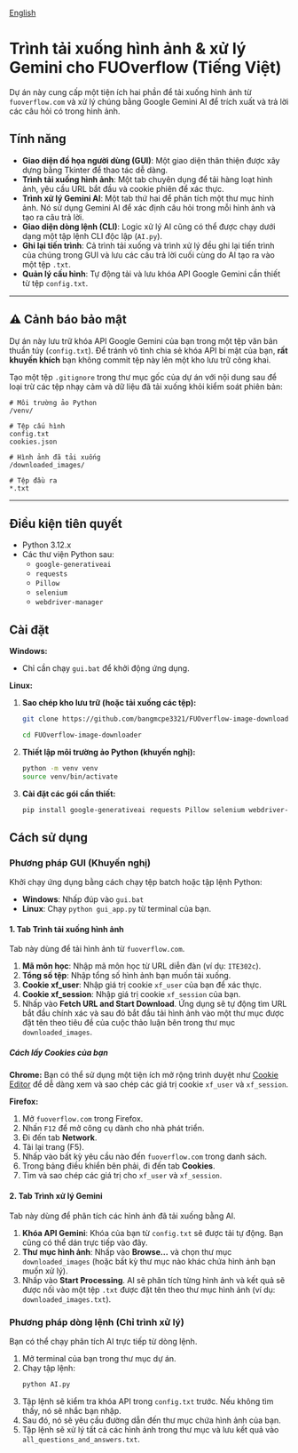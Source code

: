 [English](https://github.com/bangmcpe3321/FUOverflow-Solver/blob/main/README.en.md)

# Trình tải xuống hình ảnh & xử lý Gemini cho FUOverflow (Tiếng Việt)

Dự án này cung cấp một tiện ích hai phần để tải xuống hình ảnh từ `fuoverflow.com` và xử lý chúng bằng Google Gemini AI để trích xuất và trả lời các câu hỏi có trong hình ảnh.

## Tính năng

- **Giao diện đồ họa người dùng (GUI)**: Một giao diện thân thiện được xây dựng bằng Tkinter để thao tác dễ dàng.
- **Trình tải xuống hình ảnh**: Một tab chuyên dụng để tải hàng loạt hình ảnh, yêu cầu URL bắt đầu và cookie phiên để xác thực.
- **Trình xử lý Gemini AI**: Một tab thứ hai để phân tích một thư mục hình ảnh. Nó sử dụng Gemini AI để xác định câu hỏi trong mỗi hình ảnh và tạo ra câu trả lời.
- **Giao diện dòng lệnh (CLI)**: Logic xử lý AI cũng có thể được chạy dưới dạng một tập lệnh CLI độc lập (`AI.py`).
- **Ghi lại tiến trình**: Cả trình tải xuống và trình xử lý đều ghi lại tiến trình của chúng trong GUI và lưu các câu trả lời cuối cùng do AI tạo ra vào một tệp `.txt`.
- **Quản lý cấu hình**: Tự động tải và lưu khóa API Google Gemini cần thiết từ tệp `config.txt`.

---

## ⚠️ Cảnh báo bảo mật

Dự án này lưu trữ khóa API Google Gemini của bạn trong một tệp văn bản thuần túy (`config.txt`). Để tránh vô tình chia sẻ khóa API bí mật của bạn, **rất khuyến khích** bạn không commit tệp này lên một kho lưu trữ công khai.

Tạo một tệp `.gitignore` trong thư mục gốc của dự án với nội dung sau để loại trừ các tệp nhạy cảm và dữ liệu đã tải xuống khỏi kiểm soát phiên bản:

```
# Môi trường ảo Python
/venv/

# Tệp cấu hình
config.txt
cookies.json

# Hình ảnh đã tải xuống
/downloaded_images/

# Tệp đầu ra
*.txt
```

---

## Điều kiện tiên quyết

- Python 3.12.x
- Các thư viện Python sau:
  - `google-generativeai`
  - `requests`
  - `Pillow`
  - `selenium`
  - `webdriver-manager`

## Cài đặt

**Windows:**
- Chỉ cần chạy `gui.bat` để khởi động ứng dụng.

**Linux:**
1.  **Sao chép kho lưu trữ (hoặc tải xuống các tệp):**
    ```bash
    git clone https://github.com/bangmcpe3321/FUOverflow-image-downloader.git
    
    cd FUOverflow-image-downloader
    ```

2.  **Thiết lập môi trường ảo Python (khuyến nghị):**
    ```bash
    python -m venv venv
    source venv/bin/activate
    ```

3.  **Cài đặt các gói cần thiết:**
    ```bash
    pip install google-generativeai requests Pillow selenium webdriver-manager
    ```

## Cách sử dụng

### Phương pháp GUI (Khuyến nghị)

Khởi chạy ứng dụng bằng cách chạy tệp batch hoặc tập lệnh Python:

- **Windows**: Nhấp đúp vào `gui.bat`
- **Linux**: Chạy `python gui_app.py` từ terminal của bạn.

#### 1. Tab Trình tải xuống hình ảnh

Tab này dùng để tải hình ảnh từ `fuoverflow.com`.

1.  **Mã môn học**: Nhập mã môn học từ URL diễn đàn (ví dụ: `ITE302c`).
2.  **Tổng số tệp**: Nhập tổng số hình ảnh bạn muốn tải xuống.
3.  **Cookie xf_user**: Nhập giá trị cookie `xf_user` của bạn để xác thực.
4.  **Cookie xf_session**: Nhập giá trị cookie `xf_session` của bạn.
5.  Nhấp vào **Fetch URL and Start Download**. Ứng dụng sẽ tự động tìm URL bắt đầu chính xác và sau đó bắt đầu tải hình ảnh vào một thư mục được đặt tên theo tiêu đề của cuộc thảo luận bên trong thư mục `downloaded_images`.

##### Cách lấy Cookies của bạn

**Chrome:**
Bạn có thể sử dụng một tiện ích mở rộng trình duyệt như [Cookie Editor](https://chromewebstore.google.com/detail/cookie-editor/hlkenndednhfkekhgcdicdfddnkalmdm) để dễ dàng xem và sao chép các giá trị cookie `xf_user` và `xf_session`.

**Firefox:**
1.  Mở `fuoverflow.com` trong Firefox.
2.  Nhấn `F12` để mở công cụ dành cho nhà phát triển.
3.  Đi đến tab **Network**.
4.  Tải lại trang (F5).
5.  Nhấp vào bất kỳ yêu cầu nào đến `fuoverflow.com` trong danh sách.
6.  Trong bảng điều khiển bên phải, đi đến tab **Cookies**.
7.  Tìm và sao chép các giá trị cho `xf_user` và `xf_session`.

#### 2. Tab Trình xử lý Gemini

Tab này dùng để phân tích các hình ảnh đã tải xuống bằng AI.

1.  **Khóa API Gemini**: Khóa của bạn từ `config.txt` sẽ được tải tự động. Bạn cũng có thể dán trực tiếp vào đây.
2.  **Thư mục hình ảnh**: Nhấp vào **Browse...** và chọn thư mục `downloaded_images` (hoặc bất kỳ thư mục nào khác chứa hình ảnh bạn muốn xử lý).
3.  Nhấp vào **Start Processing**. AI sẽ phân tích từng hình ảnh và kết quả sẽ được nối vào một tệp `.txt` được đặt tên theo thư mục hình ảnh (ví dụ: `downloaded_images.txt`).

### Phương pháp dòng lệnh (Chỉ trình xử lý)

Bạn có thể chạy phân tích AI trực tiếp từ dòng lệnh.

1.  Mở terminal của bạn trong thư mục dự án.
2.  Chạy tập lệnh:
    ```bash
    python AI.py
    ```
3.  Tập lệnh sẽ kiểm tra khóa API trong `config.txt` trước. Nếu không tìm thấy, nó sẽ nhắc bạn nhập.
4.  Sau đó, nó sẽ yêu cầu đường dẫn đến thư mục chứa hình ảnh của bạn.
5.  Tập lệnh sẽ xử lý tất cả các hình ảnh trong thư mục và lưu kết quả vào `all_questions_and_answers.txt`.
